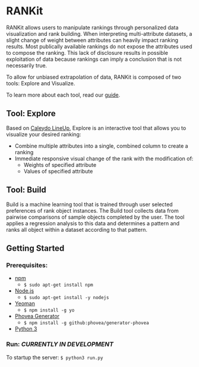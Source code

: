 # RANKit

RANKit allows users to manipulate rankings through personalized data visualization and rank building. When interpreting multi-attribute datasets, a slight change of weight between attributes can heavily impact ranking results. Most publically available rankings do not expose the attributes used to compose the ranking. This lack of disclosure results in possible exploitation of data because rankings can imply a conclusion that is not necessarily true. 

To allow for unbiased extrapolation of data, RANKit is composed of two tools: Explore and Visualize.

To learn more about each tool, read our [guide](https://github.com/RankerToolWebsite/myRanker/wiki). 

## Tool: Explore

Based on [Caleydo LineUp](https://github.com/Caleydo/lineupjs), Explore is an interactive tool that allows you to visualize your desired ranking:

- Combine multiple attributes into a single, combined column to create a ranking
- Immediate responsive visual change of the rank with the modification of:
	- Weights of specified attribute 
	- Values of specified attribute

## Tool: Build 

Build is a machine learning tool that is trained through user selected preferences of rank object instances. The Build tool collects data from pairwise comparisons of sample objects completed by the user. The tool applies a regression analysis to this data and determines a pattern and ranks all object within a dataset according to that pattern. 

## Getting Started

### Prerequisites:

- [npm](https://www.npmjs.com/)
	- `$ sudo apt-get install npm`
- [Node.js](http://nodejs.org/)
	- `$ sudo apt-get install -y nodejs`
- [Yeoman](http://yeoman.io/)
	- `$ npm install -g yo`
- [Phovea Generator](https://github.com/phovea/generator-phovea)
	- `$ npm install -g github:phovea/generator-phovea`
- [Python 3](https://www.python.org)


### Run: *CURRENTLY IN DEVELOPMENT*

To startup the server: `$ python3 run.py`
